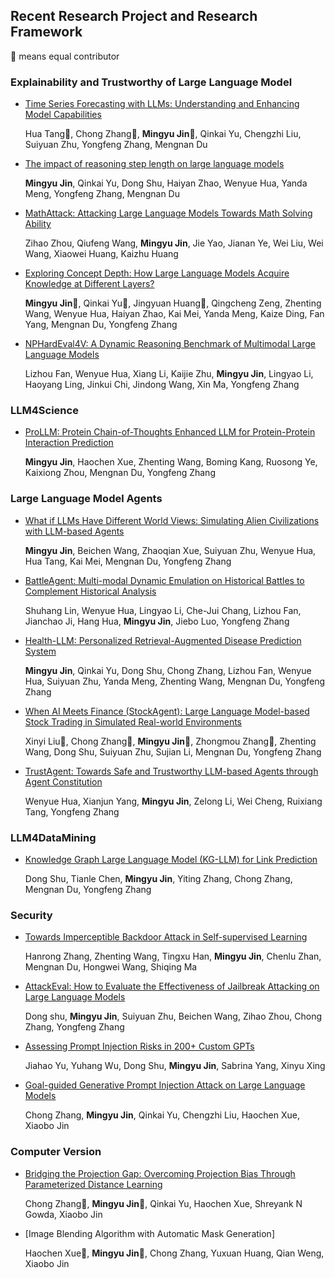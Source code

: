 ## Recent Research Project and Research Framework
🌟 means equal contributor
### Explainability and Trustworthy of Large Language Model 
- [Time Series Forecasting with LLMs: Understanding and Enhancing Model Capabilities](https://arxiv.org/abs/2402.10835)

  Hua Tang🌟, Chong Zhang🌟, **Mingyu Jin🌟**, Qinkai Yu, Chengzhi Liu, Suiyuan Zhu, Yongfeng Zhang, Mengnan Du

- [The impact of reasoning step length on large language models](https://arxiv.org/abs/2401.04925)

  **Mingyu Jin**, Qinkai Yu, Dong Shu, Haiyan Zhao, Wenyue Hua, Yanda Meng, Yongfeng Zhang, Mengnan Du

- [MathAttack: Attacking Large Language Models Towards Math Solving Ability](https://ojs.aaai.org/index.php/AAAI/article/view/29949)

  Zihao Zhou, Qiufeng Wang, **Mingyu Jin**, Jie Yao, Jianan Ye, Wei Liu, Wei Wang, Xiaowei Huang, Kaizhu Huang

- [Exploring Concept Depth: How Large Language Models Acquire Knowledge at Different Layers?](https://arxiv.org/abs/2404.07066)

  **Mingyu Jin🌟**, Qinkai Yu🌟, Jingyuan Huang🌟, Qingcheng Zeng, Zhenting Wang, Wenyue Hua, Haiyan Zhao, Kai Mei, Yanda Meng, Kaize Ding, Fan Yang, Mengnan Du, Yongfeng Zhang

- [NPHardEval4V: A Dynamic Reasoning Benchmark of Multimodal Large Language Models](https://arxiv.org/abs/2403.01777)

  Lizhou Fan, Wenyue Hua, Xiang Li, Kaijie Zhu, **Mingyu Jin**, Lingyao Li, Haoyang Ling, Jinkui Chi, Jindong Wang, Xin Ma, Yongfeng Zhang

### LLM4Science
- [ProLLM: Protein Chain-of-Thoughts Enhanced LLM for Protein-Protein Interaction Prediction](https://www.biorxiv.org/content/10.1101/2024.04.18.590025v1)

  **Mingyu Jin**, Haochen Xue, Zhenting Wang, Boming Kang, Ruosong Ye, Kaixiong Zhou, Mengnan Du, Yongfeng Zhang


### Large Language Model Agents
- [What if LLMs Have Different World Views: Simulating Alien Civilizations with LLM-based Agents](https://arxiv.org/abs/2402.13184)
  
  **Mingyu Jin**, Beichen Wang, Zhaoqian Xue, Suiyuan Zhu, Wenyue Hua, Hua Tang, Kai Mei, Mengnan Du, Yongfeng Zhang
- [BattleAgent: Multi-modal Dynamic Emulation on Historical Battles to Complement Historical Analysis](https://arxiv.org/abs/2404.15532)

  Shuhang Lin, Wenyue Hua, Lingyao Li, Che-Jui Chang, Lizhou Fan, Jianchao Ji, Hang Hua, **Mingyu Jin**, Jiebo Luo, Yongfeng Zhang
- [Health-LLM: Personalized Retrieval-Augmented Disease Prediction System](https://arxiv.org/abs/2402.00746)

  **Mingyu Jin**, Qinkai Yu, Dong Shu, Chong Zhang, Lizhou Fan, Wenyue Hua, Suiyuan Zhu, Yanda Meng, Zhenting Wang, Mengnan Du, Yongfeng Zhang
- [When AI Meets Finance (StockAgent): Large Language Model-based Stock Trading in Simulated Real-world Environments](https://www.researchgate.net/profile/Chong-Zhang-93/publication/379835420_When_AI_Meets_Finance_StockAgent_Large_Language_Model-_based_Stock_Trading_in_Simulated_Real-world_Environments/links/661de6fd43f8df018d0e5819/When-AI-Meets-Finance-StockAgent-Large-Language-Model-based-Stock-Trading-in-Simulated-Real-world-Environments.pdf)

  Xinyi Liu🌟, Chong Zhang🌟, **Mingyu Jin🌟**, Zhongmou Zhang🌟, Zhenting Wang, Dong Shu, Suiyuan Zhu, Sujian Li, Mengnan Du, Yongfeng Zhang
- [TrustAgent: Towards Safe and Trustworthy LLM-based Agents through Agent Constitution](https://arxiv.org/abs/2402.01586)
  
  Wenyue Hua, Xianjun Yang, **Mingyu Jin**, Zelong Li, Wei Cheng, Ruixiang Tang, Yongfeng Zhang

### LLM4DataMining   
- [Knowledge Graph Large Language Model (KG-LLM) for Link Prediction](https://arxiv.org/abs/2403.07311)

  Dong Shu, Tianle Chen, **Mingyu Jin**, Yiting Zhang, Chong Zhang, Mengnan Du, Yongfeng Zhang

### Security 
- [Towards Imperceptible Backdoor Attack in Self-supervised Learning](https://arxiv.org/abs/2405.14672)

  Hanrong Zhang, Zhenting Wang, Tingxu Han, **Mingyu Jin**, Chenlu Zhan, Mengnan Du, Hongwei Wang, Shiqing Ma
- [AttackEval: How to Evaluate the Effectiveness of Jailbreak Attacking on Large Language Models](https://arxiv.org/abs/2401.09002)

  Dong shu, **Mingyu Jin**, Suiyuan Zhu, Beichen Wang, Zihao Zhou, Chong Zhang, Yongfeng Zhang
- [Assessing Prompt Injection Risks in 200+ Custom GPTs](https://arxiv.org/abs/2311.11538)

  Jiahao Yu, Yuhang Wu, Dong Shu, **Mingyu Jin**, Sabrina Yang, Xinyu Xing
- [Goal-guided Generative Prompt Injection Attack on Large Language Models](https://arxiv.org/pdf/2404.07234)

  Chong Zhang, **Mingyu Jin**, Qinkai Yu, Chengzhi Liu, Haochen Xue, Xiaobo Jin

### Computer Version
- [Bridging the Projection Gap: Overcoming Projection Bias Through Parameterized Distance Learning](https://arxiv.org/abs/2309.01390)
 
  Chong Zhang🌟, **Mingyu Jin🌟**, Qinkai Yu, Haochen Xue, Shreyank N Gowda, Xiaobo Jin

- [Image Blending Algorithm with Automatic Mask Generation]

  Haochen Xue🌟, **Mingyu Jin🌟**, Chong Zhang, Yuxuan Huang, Qian Weng, Xiaobo Jin

  

